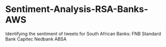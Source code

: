 # Sentiment-Analysis-RSA-Banks-AWS
Identifying the sentiment of tweets for South African Banks: FNB Standard Bank  Capitec Nedbank  ABSA
